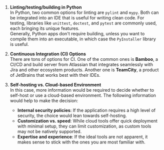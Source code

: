 1. **Linting/testing/building in Python**  
   In Python, two common options for linting are `pylint` and `mypy`. Both can be integrated into an IDE that is useful for writing clean code. For testing, libraries like `unittest`, `doctest`, and `pytest` are commonly used, each bringing its unique features.  
   Generally, Python apps don't require building, unless you want to compile them into an executable, in which case the `PyInstaller` library is useful.

2. **Continuous Integration (CI) Options**  
   There are tons of options for CI. One of the common ones is **Bamboo**, a CI/CD and build server from Atlassian that integrates seamlessly with Jira and other ecosystem products. Another one is **TeamCity**, a product of JetBrains that works best with their IDEs.

3. **Self-hosting vs. Cloud-based Environment**  
   In this case, more information would be required to decide whether to self-host or use a cloud-based environment. The following information would help to make the decision:

   - **Internal security policies**: If the application requires a high level of security, the choice would lean towards self-hosting.
   - **Customization vs. speed**: While cloud tools offer quick deployment with minimal setup, they can limit customization, as custom tools may not be natively supported.
   - **Expertise and experience**: If the ideal tools are not apparent, it makes sense to stick with the ones you are most familiar with.
